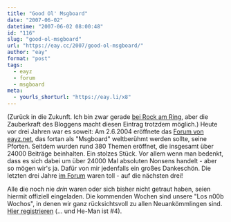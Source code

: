 ```yaml
---
title: "Good Ol' Msgboard"
date: "2007-06-02"
datetime: "2007-06-02 08:00:48"
id: "116"
slug: "good-ol-msgboard"
url: "https://eay.cc/2007/good-ol-msgboard/"
author: "eay"
format: "post"
tags:
  - eayz
  - forum
  - msgboard
meta:
  - yourls_shorturl: "https://eay.li/x8"
---
```


(Zurück in die Zukunft. Ich bin zwar gerade [bei Rock am Ring](//eay.cc/2007/rockender-ring-ich-komme/), aber die Zauberkraft des Bloggens macht diesen Eintrag trotzdem möglich.) Heute vor drei Jahren war es soweit: Am 2.6.2004 eröffnete das [Forum von eayz.net](http://eay.cc/board/), das fortan als "Msgboard" weltberühmt werden sollte, seine Pforten. Seitdem wurden rund 380 Themen eröffnet, die insgesamt über 24000 Beiträge beinhalten. Ein stolzes Stück. Vor allem wenn man bedenkt, dass es sich dabei um über 24000 Mal absoluten Nonsens handelt - aber so mögen wir's ja. Dafür von mir jedenfalls ein großes Dankeschön. Die letzten drei Jahre [im Forum](http://eay.cc/board/) waren toll - auf die nächsten drei!

Alle die noch nie _drin_ waren oder sich bisher nicht getraut haben, seien hiermit offiziell eingeladen. Die kommenden Wochen sind unsere "Los n00b Wochos", in denen wir ganz rücksichtsvoll zu allen Neuankömmlingen sind. [Hier registrieren](http://eay.cc/board/register.php?f=1) (... und He-Man ist #4).
